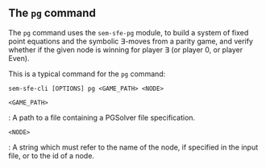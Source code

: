 ## The `pg` command

The `pg` command uses the `sem-sfe-pg` module, to build a system of fixed point
equations and the symbolic $\exists$-moves from a parity game, and verify whether
if the given node is winning for player $\exists$ (or player 0, or player Even).

This is a typical command for the `pg` command:

    sem-sfe-cli [OPTIONS] pg <GAME_PATH> <NODE>

`<GAME_PATH>`

: A path to a file containing a PGSolver file specification.

`<NODE>`

: A string which must refer to the name of the node, if specified in the input file,
or to the id of a node.
